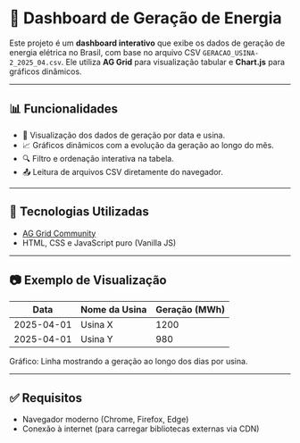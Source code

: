 # 🔋 Dashboard de Geração de Energia

Este projeto é um **dashboard interativo** que exibe os dados de geração de energia elétrica no Brasil, com base no arquivo CSV `GERACAO_USINA-2_2025_04.csv`. Ele utiliza **AG Grid** para visualização tabular e **Chart.js** para gráficos dinâmicos.

---

## 📊 Funcionalidades

- 📅 Visualização dos dados de geração por data e usina.
- 📈 Gráficos dinâmicos com a evolução da geração ao longo do mês.
- 🔍 Filtro e ordenação interativa na tabela.
- 📤 Leitura de arquivos CSV diretamente do navegador.

---

## 🧰 Tecnologias Utilizadas

- [AG Grid Community](https://www.ag-grid.com/)
- HTML, CSS e JavaScript puro (Vanilla JS)

---


## 📷 Exemplo de Visualização

| Data       | Nome da Usina | Geração (MWh) |
| ---------- | ------------- | ------------- |
| 2025-04-01 | Usina X       | 1200          |
| 2025-04-01 | Usina Y       | 980           |

Gráfico: Linha mostrando a geração ao longo dos dias por usina.

---

## ✅ Requisitos

* Navegador moderno (Chrome, Firefox, Edge)
* Conexão à internet (para carregar bibliotecas externas via CDN)

